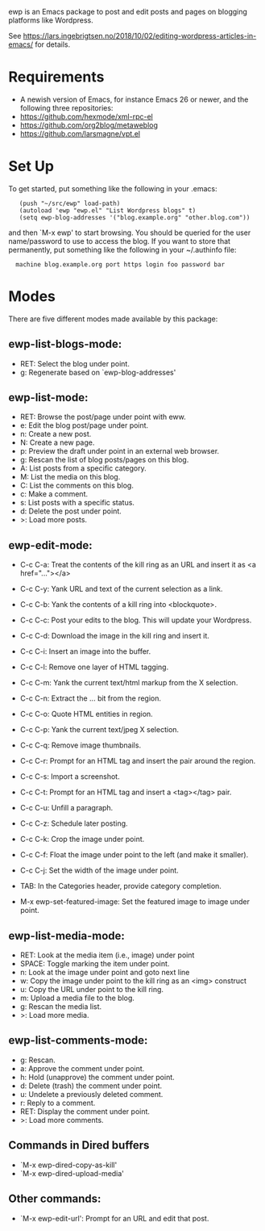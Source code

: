 ewp is an Emacs package to post and edit posts and pages on blogging platforms like Wordpress.

See https://lars.ingebrigtsen.no/2018/10/02/editing-wordpress-articles-in-emacs/ for details.

# Requirements

* A newish version of Emacs, for instance Emacs 26 or newer, and the following three repositories:
* https://github.com/hexmode/xml-rpc-el
* https://github.com/org2blog/metaweblog
* https://github.com/larsmagne/vpt.el

# Set Up

To get started, put something like the following in your .emacs:

```
   (push "~/src/ewp" load-path)
   (autoload 'ewp "ewp.el" "List Wordpress blogs" t)
   (setq ewp-blog-addresses '("blog.example.org" "other.blog.com"))
```

and then `M-x ewp' to start browsing.  You should be queried for the user name/password to use to access the blog.  If you want to store that permanently, put something like the following in your ~/.authinfo file:

```
  machine blog.example.org port https login foo password bar
```

# Modes

There are five different modes made available by this package:

## ewp-list-blogs-mode:

* RET: Select the blog under point.
* g: Regenerate based on `ewp-blog-addresses'


## ewp-list-mode:

* RET: Browse the post/page under point with eww.
* e: Edit the blog post/page under point.
* n: Create a new post.
* N: Create a new page.
* p: Preview the draft under point in an external web browser.
* g: Rescan the list of blog posts/pages on this blog.
* A: List posts from a specific category.
* M: List the media on this blog.
* C: List the comments on this blog.
* c: Make a comment.
* s: List posts with a specific status.
* d: Delete the post under point.
* &gt;: Load more posts.


## ewp-edit-mode:

* C-c C-a: Treat the contents of the kill ring as an URL and insert it as &lt;a href="..."&gt;&lt;/a&gt;
* C-c C-y: Yank URL and text of the current selection as a link.
* C-c C-b: Yank the contents of a kill ring into &lt;blockquote&gt;.
* C-c C-c: Post your edits to the blog.  This will update your Wordpress.
* C-c C-d: Download the image in the kill ring and insert it.
* C-c C-i: Insert an image into the buffer.
* C-c C-l: Remove one layer of HTML tagging.
* C-c C-m: Yank the current text/html markup from the X selection.
* C-c C-n: Extract the <a>...</a> bit from the region.
* C-c C-o: Quote HTML entities in region.
* C-c C-p: Yank the current text/jpeg X selection.
* C-c C-q: Remove image thumbnails.
* C-c C-r: Prompt for an HTML tag and insert the pair around the region.
* C-c C-s: Import a screenshot.
* C-c C-t: Prompt for an HTML tag and insert a &lt;tag&gt;&lt;/tag&gt; pair.
* C-c C-u: Unfill a paragraph.
* C-c C-z: Schedule later posting.
* C-c C-k: Crop the image under point.
* C-c C-f: Float the image under point to the left (and make it smaller).
* C-c C-j: Set the width of the image under point.
* TAB:     In the Categories header, provide category completion.

* M-x ewp-set-featured-image: Set the featured image to image under point.

## ewp-list-media-mode:

* RET: Look at the media item (i.e., image) under point
* SPACE: Toggle marking the item under point.
* n: Look at the image under point and goto next line
* w: Copy the image under point to the kill ring as an &lt;img&gt; construct
* u: Copy the URL under point to the kill ring.
* m: Upload a media file to the blog.
* g: Rescan the media list.
* &gt;: Load more media.

## ewp-list-comments-mode:

* g: Rescan.
* a: Approve the comment under point.
* h: Hold (unapprove) the comment under point.
* d: Delete (trash) the comment under point.
* u: Undelete a previously deleted comment.
* r: Reply to a comment.
* RET: Display the comment under point.
* &gt;: Load more comments.

## Commands in Dired buffers

* `M-x ewp-dired-copy-as-kill'
* `M-x ewp-dired-upload-media'

## Other commands:

* `M-x ewp-edit-url': Prompt for an URL and edit that post.
